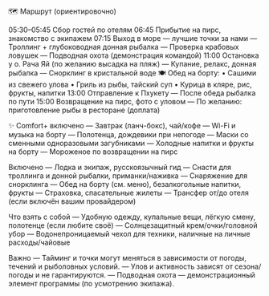 🗺️ Маршрут (ориентировочно)

05:30–05:45 Сбор гостей по отелям
06:45 Прибытие на пирс, знакомство с экипажем
07:15 Выход в море — лучшие точки за нами
— Троллинг + глубоководная донная рыбалка
— Проверка крабовых ловушек
— Подводная охота (демонстрация командой)
11:00 Остановка у о. Рача Яй (по желанию высадка на пляж)
— Купание, релакс, донная рыбалка
— Снорклинг в кристальной воде
🍽 Обед на борту:
   • Сашими из свежего улова
   • Гриль из рыбы, тайский суп
   • Курица в кляре, рис, фрукты, напитки
13:00 Отправление к Пхукету
— После обеда рыбалка по пути
15:00 Возвращение на пирс, фото с уловом
— По желанию: приготовление рыбы в ресторане (доплата)

✨ Comfort+ включено
— Завтрак (ланч-бокс), чай/кофе
— Wi-Fi и музыка на борту
— Полотенца, дождевики при непогоде
— Маски со сменными одноразовыми загубниками
— Холодные напитки и фрукты на борту
— Мороженое по возвращении на пирс

Включено
— Лодка и экипаж, русскоязычный гид
— Снасти для троллинга и донной рыбалки, приманки/наживка
— Снаряжение для снорклинга
— Обед на борту (см. меню), безалкогольные напитки, фрукты
— Страховка, спасательные жилеты
— Трансфер от/до отеля (если включён вашим провайдером)

Что взять с собой
— Удобную одежду, купальные вещи, лёгкую смену, полотенце (если любите своё)
— Солнцезащитный крем/очки/головной убор
— Водонепроницаемый чехол для техники, наличные на личные расходы/чайовые

Важно
— Тайминг и точки могут меняться в зависимости от погоды, течений и рыболовных условий.
— Улов и активность зависят от сезона/погоды и не гарантируются.
— Подводная охота — демонстрационный элемент программы (по усмотрению экипажа).
